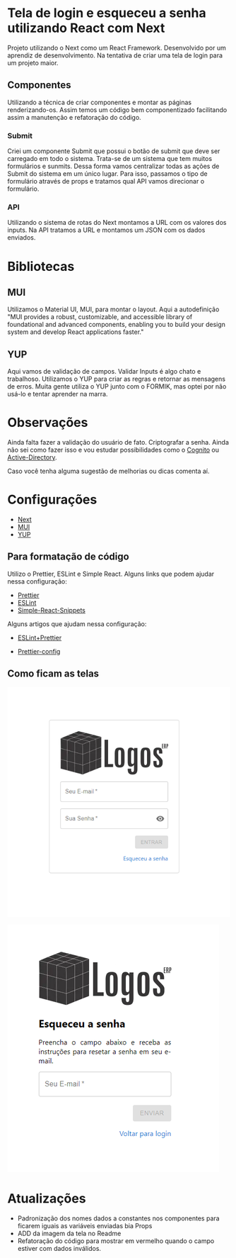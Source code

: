 # Tela de login e esqueceu a senha utilizando React com Next

Projeto utilizando o Next como um React Framework. Desenvolvido por um aprendiz de desenvolvimento.
Na tentativa de criar uma tela de login para um projeto maior.

## Componentes

Utilizando a técnica de criar componentes e montar as páginas renderizando-os. Assim temos um código bem componentizado facilitando assim a manutenção e refatoração do código.

### Submit

Criei um componente Submit que possui o botão de submit que deve ser carregado em todo o sistema. Trata-se de um sistema que tem muitos formulários e sunmits. Dessa forma vamos centralizar todas as ações de Submit do sistema em um único lugar. Para isso, passamos o tipo de formulário através de props e tratamos qual API vamos direcionar o formulário.

### API

Utilizando o sistema de rotas do Next montamos a URL com os valores dos inputs. Na API tratamos a URL e montamos um JSON com os dados enviados.

# Bibliotecas

## MUI

Utilizamos o Material UI, MUI, para montar o layout. Aqui a autodefinição "MUI provides a robust, customizable, and accessible library of foundational and advanced components, enabling you to build your design system and develop React applications faster."

## YUP

Aqui vamos de validação de campos. Validar Inputs é algo chato e trabalhoso. Utilizamos o YUP para criar as regras e retornar as mensagens de erros. Muita gente utiliza o YUP junto com o FORMIK, mas optei por não usá-lo e tentar aprender na marra.

# Observações

Ainda falta fazer a validação do usuário de fato. Criptografar a senha. Ainda não sei como fazer isso e vou estudar possibilidades como o [Cognito](https://aws.amazon.com/pt/cognito/) ou [Active-Directory](https://docs.microsoft.com/pt-br/azure/active-directory/authentication/).

Caso você tenha alguma sugestão de melhorias ou dicas comenta aí.

# Configurações

- [Next](https://nextjs.org/docs/getting-started)
- [MUI](https://mui.com/pt/)
- [YUP](https://yarnpkg.com/package/yup)

## Para formatação de código

Utilizo o Prettier, ESLint e Simple React. Alguns links que podem ajudar nessa configuração:

- [Prettier](https://prettier.io/)
- [ESLint](https://eslint.org/)
- [Simple-React-Snippets](https://marketplace.visualstudio.com/items?itemName=burkeholland.simple-react-snippets)

Alguns artigos que ajudam nessa configuração:

- [ESLint+Prettier](https://medium.com/cwi-software/eslint-prettier-a-dupla-perfeita-para-produtividade-e-padroniza%C3%A7%C3%A3o-de-c%C3%B3digo-6a7730cfa358)

- [Prettier-config](https://www.digitalocean.com/community/tutorials/how-to-format-code-with-prettier-in-visual-studio-code-pt)

## Como ficam as telas

![Login](./public/Images/login_ex.png)

![Esqueceu-a-Senha](./public/Images/forgot_pass_ex.png)

# Atualizações

- Padronização dos nomes dados a constantes nos componentes para ficarem iguais as variáveis enviadas bia Props
- ADD da imagem da tela no Readme
- Refatoração do código para mostrar em vermelho quando o campo estiver com dados inválidos.
